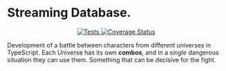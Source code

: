 # Streaming Database.

<p align="center">
    <a href="https://github.com/stephaniearismendi/Streaming-Database/actions/workflows/test.js.yml/badge.svg?branch=main">
        <img alt="Tests" src="https://github.com/stephaniearismendi/Streaming-Database/actions/workflows/test.js.yml">
    </a>
    <a href='https://coveralls.io/github/stephaniearismendi/Streaming-Database?branch=main'>
        <img src='https://coveralls.io/repos/github/stephaniearismendi/Streaming-Database/badge.svg?branch=main' alt='Coverage Status' /></a>
</p>


Development of a battle between characters from different universes in TypeScript. Each Universe has its own **combos**, and in a _single_ dangerous situation they can use them. Something that can be decisive for the fight.
